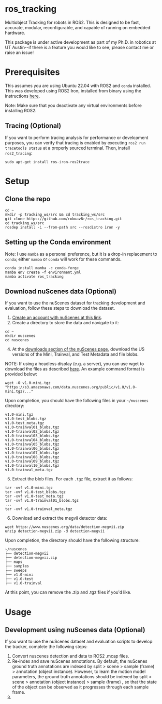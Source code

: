 # ros_tracking
Multiobject Tracking for robots in ROS2. This is designed to be fast, accurate, modular, reconfigurable, and capable of running on embedded hardware. 

This package is under active development as part of my Ph.D. in robotics at UT Austin--if there is a feature you would like to see, please contact me or raise an issue!

# Prerequisites
This assumes you are using Ubuntu 22.04 with ROS2 and `conda` installed. This was developed using ROS2 Iron, installed from binary using the instructions [here](https://docs.ros.org/en/iron/Installation/Ubuntu-Install-Debians.html#). 

Note: Make sure that you deactivate any virtual environments before installing ROS2.

## Tracing (Optional) 
If you want to perform tracing analysis for performance or development purposes, you can verify that tracing is enabled by executing `ros2 run tracetools status` at a properly sourced terminal. Then, install `ros2_tracing`:
```
sudo apt-get install ros-iron-ros2trace
```
# Setup
## Clone the repo
```
cd ~
mkdir -p tracking_ws/src && cd tracking_ws/src
git clone https://github.com/roboav8r/ros_tracking.git
cd tracking_ws/src
rosdep install -i --from-path src --rosdistro iron -y
```
## Setting up the Conda environment
Note: I use `mamba` as a personal preference, but it is a drop-in replacement to `conda`; either `mamba` or `conda` will work for these commands.
```
conda install mamba -c conda-forge
mamba env create -f environment.yml
mamba activate ros_tracking
```

## Download nuScenes data (Optional)
If you want to use the nuScenes dataset for tracking development and evaluation, follow these steps to download the dataset.

1) [Create an account with nuScenes at this link](https://www.nuscenes.org/sign-up).
2) Create a directory to store the data and navigate to it:
```
cd ~
mkdir nuscenes
cd nuscenes
```
4) At the [downloads section of the nuScenes page](https://www.nuscenes.org/nuscenes#download), download the US versions of the Mini, Trainval, and Test Metadata and file blobs.

  NOTE: If using a headless display (e.g. a server), you can use wget to download the files as described [here](https://github.com/nutonomy/nuscenes-devkit/issues/110). An example command format is provided below:
  ```
  wget -O v1.0-mini.tgz "https://s3.amazonaws.com/data.nuscenes.org/public/v1.0/v1.0-mini.tgz?..."
  ```
Upon completion, you should have the following files in your `~/nuscenes` directory:
```
v1.0-mini.tgz
v1.0-test_blobs.tgz
v1.0-test_meta.tgz
v1.0-trainval01_blobs.tgz
v1.0-trainval02_blobs.tgz
v1.0-trainval03_blobs.tgz
v1.0-trainval04_blobs.tgz
v1.0-trainval05_blobs.tgz
v1.0-trainval06_blobs.tgz
v1.0-trainval07_blobs.tgz
v1.0-trainval08_blobs.tgz
v1.0-trainval09_blobs.tgz
v1.0-trainval10_blobs.tgz
v1.0-trainval_meta.tgz
```
5) Extract the blob files. For each `.tgz` file, extract it as follows:
```
tar -xvf v1.0-mini.tgz
tar -xvf v1.0-test_blobs.tgz
tar -xvf v1.0-test_meta.tgz
tar -xvf v1.0-trainval01_blobs.tgz
...
tar -xvf v1.0-trainval_meta.tgz
```

6) Download and extract the megvii detector data:
```
wget https://www.nuscenes.org/data/detection-megvii.zip
unzip detection-megvii.zip -d detection-megvii
```

Upon completion, the directory should have the following structure:
```
~/nuscenes
├── detection-megvii
├── detection-megvii.zip
├── maps
├── samples
├── sweeps
├── v1.0-mini
├── v1.0-test
├── v1.0-trainval
```
At this point, you can remove the .zip and .tgz files if you'd like.

# Usage
## Development using nuScenes data (Optional)
If you want to use the nuScenes dataset and evaluation scripts to develop the tracker, complete the following steps:
1) Convert nuscenes detection and data to ROS2 .mcap files.
2) Re-index and save nuScenes annotations.
By default, the nuScenes ground truth annotations are indexed by split > scene > sample (frame) > annotation (object instance). However, to learn the motion model parameters, the ground truth annotations should be indexed by split > scene > annotation (object instance) > sample (frame) , so that the state of the object can be observed as it progresses through each sample frame. 
3) 
## 
